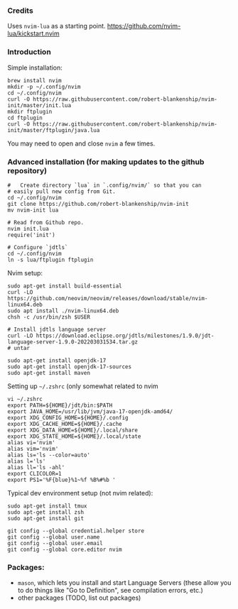 ### Credits
Uses `nvim-lua` as a starting point.
https://github.com/nvim-lua/kickstart.nvim

### Introduction
Simple installation:
```
brew install nvim
mkdir -p ~/.config/nvim
cd ~/.config/nvim
curl -O https://raw.githubusercontent.com/robert-blankenship/nvim-init/master/init.lua
mkdir ftplugin
cd ftplugin
curl -O https://raw.githubusercontent.com/robert-blankenship/nvim-init/master/ftplugin/java.lua
```
You may need to open and close `nvim` a few times.


### Advanced installation (for making updates to the github repository)
```
#   Create directory `lua` in `.config/nvim/` so that you can
# easily pull new config from Git.
cd ~/.config/nvim
git clone https://github.com/robert-blankenship/nvim-init
mv nvim-init lua

# Read from Github repo.
nvim init.lua
require('init')

# Configure `jdtls`
cd ~/.config/nvim
ln -s lua/ftplugin ftplugin
``` 

Nvim setup:
```
sudo apt-get install build-essential
curl -LO https://github.com/neovim/neovim/releases/download/stable/nvim-linux64.deb
sudo apt install ./nvim-linux64.deb
chsh -c /usr/bin/zsh $USER

# Install jdtls language server
curl -LO https://download.eclipse.org/jdtls/milestones/1.9.0/jdt-language-server-1.9.0-202203031534.tar.gz
# untar

sudo apt-get install openjdk-17
sudo apt-get install openjdk-17-sources
sudo apt-get install maven
```

Setting up `~/.zshrc` (only somewhat related to nvim
```
vi ~/.zshrc
export PATH=${HOME}/jdt/bin:$PATH
export JAVA_HOME=/usr/lib/jvm/java-17-openjdk-amd64/
export XDG_CONFIG_HOME=${HOME}/.config
export XDG_CACHE_HOME=${HOME}/.cache
export XDG_DATA_HOME=${HOME}/.local/share
export XDG_STATE_HOME=${HOME}/.local/state
alias vi='nvim'
alias vim='nvim'
alias ls='ls --color=auto'
alias l='ls'
alias ll='ls -ahl'
export CLICOLOR=1
export PS1='%F{blue}%1~%f %B%#%b '
```

Typical dev environment setup (not nvim related):
```
sudo apt-get install tmux
sudo apt-get install zsh
sudo apt-get install git

git config --global credential.helper store
git config --global user.name
git config --global user.email
git config --global core.editor nvim
```

### Packages:
- `mason`, which lets you install and start Language Servers (these allow you to do things like "Go to Definition", see compilation errors, etc.)
- other packages (TODO, list out packages)

